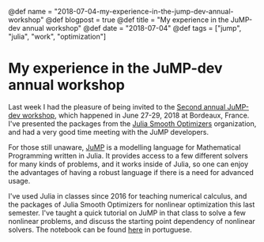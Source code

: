 @def name = "2018-07-04-my-experience-in-the-jump-dev-annual-workshop"
@def blogpost = true
@def title = "My experience in the JuMP-dev annual workshop"
@def date = "2018-07-04"
@def tags = ["jump", "julia", "work", "optimization"]

# My experience in the JuMP-dev annual workshop


Last week I had the pleasure of being invited to the [Second annual JuMP-dev
workshop](http://www.juliaopt.org/meetings/bordeaux2018/), which happened in June 27-29,
2018 at Bordeaux, France.
I've presented the packages from the [Julia Smooth
Optimizers](https://JuliaSmoothOptimizers.github.io) organization, and had a very good
time meeting with the JuMP developers.

For those still unaware, [JuMP](https://github.com/JuliaOpt/JuMP.jl) is a modelling
language for Mathematical Programming written in Julia. It provides access to a few
different solvers for many kinds of problems, and it works inside of Julia, so one can
enjoy the advantages of having a robust language if there is a need for advanced usage.

I've used Julia in classes since 2016 for teaching numerical calculus, and the packages
of Julia Smooth Optimizers for nonlinear optimization this last semester.
I've taught a quick tutorial on JuMP in that class to solve a few nonlinear problems,
and discuss the starting point dependency of nonlinear solvers.
The notebook can be found [here](https://abelsiqueira.github.io/cm106-2018s1/) in
portuguese.
